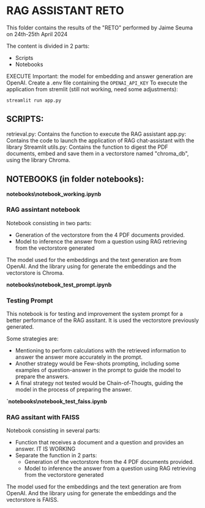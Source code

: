 # RAG ASSISTANT RETO

This folder contains the results of the "RETO" performed by Jaime Seuma on 24th-25th April 2024

The content is divided in 2 parts:
- Scripts
- Notebooks

EXECUTE
Important: the model for embedding and answer generation are OpenAI. Create a .env file containing the `OPENAI_API_KEY`
To execute the application from stremlit (still not working, need some adjustments):

`streamlit run app.py`

## SCRIPTS:

retrieval.py: Contains the function to execute the RAG assistant
app.py: Contains the code to launch the application of RAG chat-assistant with the library Streamlit
utils.py: Contains the function to digest the PDF documents, embed and save them in a vectorstore named "chroma_db", using the library Chroma.

## NOTEBOOKS (in folder notebooks):

**notebooks\notebook_working.ipynb**
### RAG assintant notebook

Notebook consisting in two parts:
- Generation of the vectorstore from the 4 PDF documents provided.
- Model to inference the answer from a question using RAG retrieving from the vectorstore generated

The model used for the embeddings and the text generation are from OpenAI.
And the library using for generate the embeddings and the vectorstore is Chroma.


**notebooks\notebook_test_prompt.ipynb**
### Testing Prompt

This notebook is for testing and improvement the system prompt for a better performance of the RAG assitant.
It is used the vectorstore previously generated.

Some strategies are:
- Mentioning to perform calculations with the retrieved information to answer the answer more accurately in the prompt.
- Another strategy would be Few-shots prompting, including some examples of question-answer in the prompt to guide the model to prepare the answers.
- A final strategy not tested would be Chain-of-Thougts, guiding the model in the process of preparing the answer.


**`notebooks\notebook_test_faiss.ipynb**
### RAG assitant with FAISS

Notebook consisting in several parts:
- Function that receives a document and a question and provides an answer. IT IS WORKING
- Separate the function in 2 parts:
    - Generation of the vectorstore from the 4 PDF documents provided.
    - Model to inference the answer from a question using RAG retrieving from the vectorstore generated

The model used for the embeddings and the text generation are from OpenAI.
And the library using for generate the embeddings and the vectorstore is FAISS.